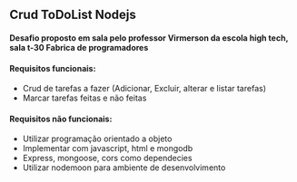 ## Crud ToDoList Nodejs

#### Desafio proposto em sala pelo professor Virmerson da escola high tech, sala t-30 Fabrica de programadores

#### Requisitos funcionais:

* Crud de tarefas a fazer (Adicionar, Excluir, alterar e listar tarefas)
* Marcar tarefas feitas e não feitas

#### Requisitos não funcionais:

* Utilizar programação orientado a objeto
* Implementar com javascript, html e mongodb
* Express, mongoose, cors como dependecies
* Utilizar nodemoon para ambiente de desenvolvimento

